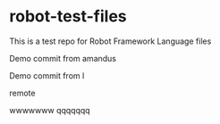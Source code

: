 # robot-test-files

This is a test repo for Robot Framework Language files

Demo commit from amandus


Demo commit from l

remote


wwwwwww
qqqqqqq
